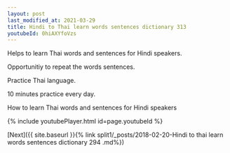 ```yaml
---
layout: post
last_modified_at: 2021-03-29
title: Hindi to Thai learn words sentences dictionary 313 
youtubeId: 0hiAXYfoVzs
---
```

 
 
Helps to learn Thai words and sentences for Hindi speakers.

Opportunitiy to repeat the words sentences. 

Practice Thai language. 
 
10 minutes practice every day. 
 
How to learn Thai words and sentences for Hindi speakers 
 
{% include youtubePlayer.html id=page.youtubeId %}
 
 
[Next]({{ site.baseurl }}{% link  split1/_posts/2018-02-20-Hindi to thai learn words sentences dictionary 294 .md%})
 
